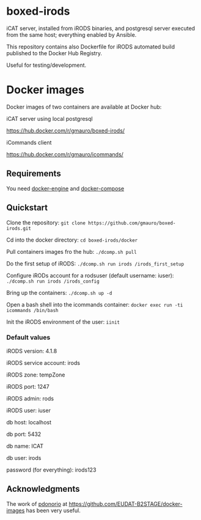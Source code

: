 boxed-irods
==============

iCAT server, installed from iRODS binaries, and postgresql server executed from
 the same host; everything enabled by Ansible.

This repository contains also Dockerfile for iRODS automated
build published to the Docker Hub Registry.

Useful for testing/development.

# Docker images

Docker images of two containers are available at Docker hub:

iCAT server using local postgresql

https://hub.docker.com/r/gmauro/boxed-irods/

iCommands client

https://hub.docker.com/r/gmauro/icommands/

## Requirements

You need [docker-engine](https://docs.docker.com/engine/installation/) and
[docker-compose](https://docs.docker.com/compose/install/)

## Quickstart

Clone the repository: `git clone https://github.com/gmauro/boxed-irods.git`

Cd into the docker directory: `cd boxed-irods/docker`

Pull containers images fro the hub: `./dcomp.sh pull`

Do the first setup of iRODS: `./dcomp.sh run irods /irods_first_setup`

Configure iRODs account for a rodsuser (default username: iuser): `./dcomp.sh
 run irods /irods_config`

Bring up the containers: `./dcomp.sh up -d`

Open a bash shell into the icommands container: `docker exec run -ti
icommands /bin/bash`

Init the iRODS environment of the user: `iinit`

### Default values

iRODS version: 4.1.8

iRODS service account: irods

iRODS zone: tempZone

iRODS port: 1247

iRODS admin: rods

iRODS user: iuser

db host: localhost

db port: 5432

db name: ICAT

db user: irods

password (for everything): irods123

## Acknowledgments

The work of [pdonorio](https://github.com/pdonorio) at https://github.com/EUDAT-B2STAGE/docker-images has been very useful.